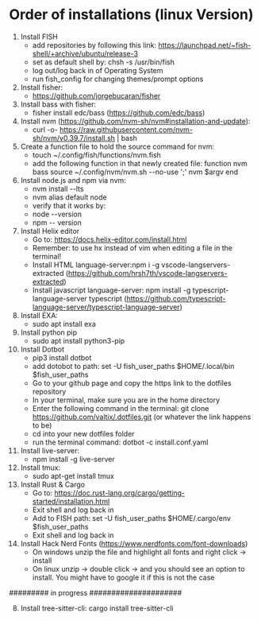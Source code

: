 # Order of installations (linux Version)

1. Install FISH
   - add repositories by following this link: https://launchpad.net/~fish-shell/+archive/ubuntu/release-3
   - set as default shell by: chsh -s /usr/bin/fish
   - log out/log back in of Operating System
   - run fish_config for changing themes/prompt options
2. Install fisher:
    - https://github.com/jorgebucaran/fisher
3. Install bass with fisher:
   - fisher install edc/bass (https://github.com/edc/bass)
4. Install nvm (https://github.com/nvm-sh/nvm#installation-and-update):
   - curl -o- https://raw.githubusercontent.com/nvm-sh/nvm/v0.39.7/install.sh | bash
5. Create a function file to hold the source command for nvm:
   - touch ~/.config/fish/functions/nvm.fish
   - add the following function in that newly created file:
     function nvm
        bass source ~/.config/nvm/nvm.sh --no-use ';' nvm $argv
     end
6. Install node.js and npm via nvm:
   - nvm install --lts
   - nvm alias default node
   - verify that it works by:
   - node --version
   - npm -- version
7. Install Helix editor
   - Go to: https://docs.helix-editor.com/install.html
   - Remember: to use hx instead of vim when editing a file in the terminal!
   - Install HTML language-server:npm i -g vscode-langservers-extracted (https://github.com/hrsh7th/vscode-langservers-extracted)
   - Install javascript language-server: npm install -g typescript-language-server typescript (https://github.com/typescript-language-server/typescript-language-server)  
8. Install EXA:
   - sudo apt install exa
9. Install python pip
   - sudo apt install python3-pip
10. Install Dotbot
    - pip3 install dotbot
    - add dotobot to path: set -U fish_user_paths $HOME/.local/bin $fish_user_paths
    - Go to your github page and copy the https link to the dotfiles repository
    - In your terminal, make sure you are in the home directory
    - Enter the following command in the terminal: git clone https://github.com/valtix/.dotfiles.git (or whatever the link happens to be)
    - cd into your new dotfiles folder
    - run the terminal command: dotbot -c install.conf.yaml
11. Install live-server:
    - npm install -g live-server
12. Install tmux:
    - sudo apt-get install tmux
13. Install Rust & Cargo
    - Go to: https://doc.rust-lang.org/cargo/getting-started/installation.html
    - Exit shell and log back in
    - Add to FISH path: set -U fish_user_paths $HOME/.cargo/env $fish_user_paths
    - Exit shell and log back in
14. Install Hack Nerd Fonts (https://www.nerdfonts.com/font-downloads)
    - On windows unzip the file and highlight all fonts and right click -> install
    - On linux unzip -> double click -> and you should see an option to install. You might have to google it if this is not the case

######### in progress #####################



8. Install tree-sitter-cli: cargo install tree-sitter-cli

